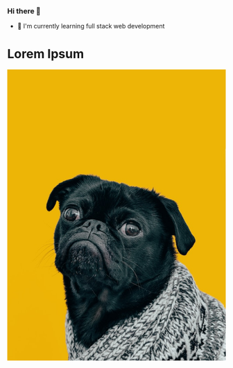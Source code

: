 ### Hi there 👋

- 🌱 I'm currently learning full stack web development

<h1 style="">Lorem Ipsum</h1>
<img src="piesek.jpg">
